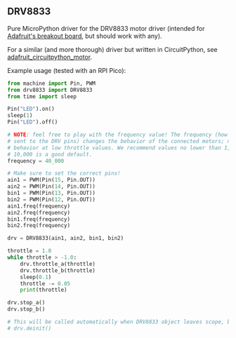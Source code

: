 ## DRV8833

Pure MicroPython driver for the DRV8833 motor driver (intended for [Adafruit's breakout board](https://cdn-learn.adafruit.com/downloads/pdf/adafruit-drv8833-dc-stepper-motor-driver-breakout-board.pdf), but should work with any).

For a similar (and more thorough) driver but written in CircuitPython, see [adafruit_circuitpython_motor](https://github.com/adafruit/Adafruit_CircuitPython_Motor/blob/0c598f67c4688f0108b9671c2834ef343032906b/adafruit_motor/motor.py#L6).

Example usage (tested with an RPI Pico):

```python
from machine import Pin, PWM
from drv8833 import DRV8833
from time import sleep

Pin("LED").on()
sleep(1)
Pin("LED").off()

# NOTE: feel free to play with the frequency value! The frequency (how many PWM cycles per second
# sent to the DRV pins) changes the behavior of the connected motors; notable, it changes the motors'
# behavior at low throttle values. We recommend values no lower than 1,000 and no higher than 200,000.
# 10,000 is a good default.
frequency = 40_000

# Make sure to set the correct pins!
ain1 = PWM(Pin(15, Pin.OUT))
ain2 = PWM(Pin(14, Pin.OUT))
bin1 = PWM(Pin(13, Pin.OUT))
bin2 = PWM(Pin(12, Pin.OUT))
ain1.freq(frequency)
ain2.freq(frequency)
bin1.freq(frequency)
bin2.freq(frequency)

drv = DRV8833(ain1, ain2, bin1, bin2)

throttle = 1.0
while throttle > -1.0:
    drv.throttle_a(throttle)
    drv.throttle_b(throttle)
    sleep(0.1)
    throttle -= 0.05
    print(throttle)

drv.stop_a()
drv.stop_b()

# This will be called automatically when DRV8833 object leaves scope, but can be called manually if you want
# drv.deinit()
```
